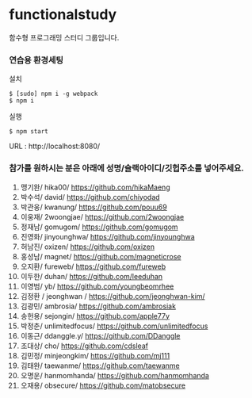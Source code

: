 # functionalstudy
함수형 프로그래밍 스터디 그룹입니다.


### 연습용 환경세팅

설치

```shell
$ [sudo] npm i -g webpack
$ npm i
```

실행

```shell
$ npm start
```

URL : http://localhost:8080/



### 참가를 원하시는 분은 아래에 성명/슬랙아이디/깃헙주소를 넣어주세요.
1. 맹기완/ hika00/ https://github.com/hikaMaeng
2. 박수석/ david/ https://github.com/chiyodad
3. 박관웅/ kwanung/ https://github.com/pouu69
4. 이웅재/ 2woongjae/ https://github.com/2woongjae
5. 정재남/ gomugom/ https://github.com/gomugom
6. 진영화/ jinyounghwa/ https://github.com/jinyounghwa
7. 허남진/ oxizen/ https://github.com/oxizen
8. 홍성남/ magnet/ https://github.com/magneticrose
9. 오지환/ fureweb/ https://github.com/fureweb
10. 이두한/ duhan/ https://github.com/leeduhan
11. 이영범/ yb/ https://github.com/youngbeomrhee
12. 김정환 / jeonghwan / https://github.com/jeonghwan-kim/
13. 김광민/ ambrosia/ https://github.com/ambrosiak
14. 송헌용/ sejongin/ https://github.com/apple77y
15. 박정춘/ unlimitedfocus/ https://github.com/unlimitedfocus
16. 이동근/ ddanggle.y/ https://github.com/DDanggle
17. 조대상/ cho/ https://github.com/cdsleaf
18. 김민정/ minjeongkim/ https://github.com/mj111
19. 김태완/ taewanme/ https://github.com/taewanme
20. 오명운/ hanmomhanda/ https://github.com/hanmomhanda
21. 오재용/ obsecure/ https://github.com/matobsecure
